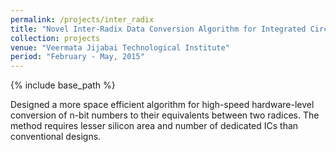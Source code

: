 ```yaml
---
permalink: /projects/inter_radix
title: "Novel Inter-Radix Data Conversion Algorithm for Integrated Circuits"
collection: projects
venue: "Veermata Jijabai Technological Institute"
period: "February - May, 2015"
---
```


{% include base_path %}

Designed a more space efficient algorithm for high-speed hardware-level conversion of n-bit numbers to their equivalents
between two radices. The method requires lesser silicon area and number of dedicated ICs than conventional designs.
